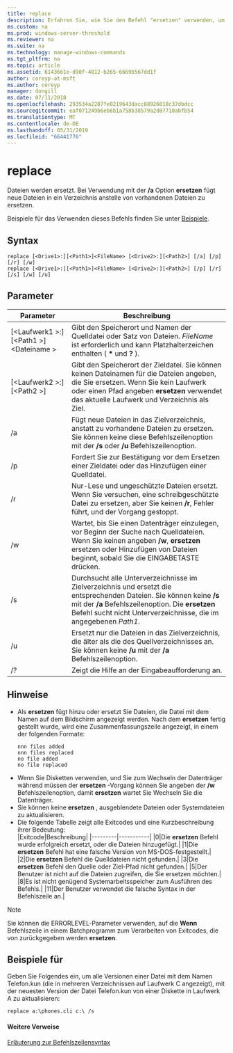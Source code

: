 ```yaml
---
title: replace
description: Erfahren Sie, wie Sie den Befehl "ersetzen" verwenden, um Dateien zu ersetzen.
ms.custom: na
ms.prod: windows-server-threshold
ms.reviewer: na
ms.suite: na
ms.technology: manage-windows-commands
ms.tgt_pltfrm: na
ms.topic: article
ms.assetid: 6143661e-d90f-4812-b265-6669b567dd1f
author: coreyp-at-msft
ms.author: coreyp
manager: dongill
ms.date: 07/11/2018
ms.openlocfilehash: 293534a2287fe0219643dacc88926018c37dbdcc
ms.sourcegitcommit: eaf071249b6eb6b1a758b38579a2d87710abfb54
ms.translationtype: MT
ms.contentlocale: de-DE
ms.lasthandoff: 05/31/2019
ms.locfileid: "66441776"
---
```

# <a name="replace"></a>replace



Dateien werden ersetzt. Bei Verwendung mit der **/a** Option **ersetzen** fügt neue Dateien in ein Verzeichnis anstelle von vorhandenen Dateien zu ersetzen.

Beispiele für das Verwenden dieses Befehls finden Sie unter [Beispiele](#BKMK_examples).

## <a name="syntax"></a>Syntax

```
replace [<Drive1>:][<Path1>]<FileName> [<Drive2>:][<Path2>] [/a] [/p] [/r] [/w] 
replace [<Drive1>:][<Path1>]<FileName> [<Drive2>:][<Path2>] [/p] [/r] [/s] [/w] [/u] 
```

## <a name="parameters"></a>Parameter

|Parameter|Beschreibung|
|---------|-----------|
|[\<Laufwerk1 >:] [\<Path1 >]\<Dateiname >|Gibt den Speicherort und Namen der Quelldatei oder Satz von Dateien. *FileName* ist erforderlich und kann Platzhalterzeichen enthalten ( **&#42;** und **?** ).|
|[\<Laufwerk2 >:] [\<Path2 >]|Gibt den Speicherort der Zieldatei. Sie können keinen Dateinamen für die Dateien angeben, die Sie ersetzen. Wenn Sie kein Laufwerk oder einen Pfad angeben **ersetzen** verwendet das aktuelle Laufwerk und Verzeichnis als Ziel.|
|/a|Fügt neue Dateien in das Zielverzeichnis, anstatt zu vorhandene Dateien zu ersetzen. Sie können keine diese Befehlszeilenoption mit der **/s** oder **/u** Befehlszeilenoption.|
|/p|Fordert Sie zur Bestätigung vor dem Ersetzen einer Zieldatei oder das Hinzufügen einer Quelldatei.|
|/r|Nur-Lese und ungeschützte Dateien ersetzt. Wenn Sie versuchen, eine schreibgeschützte Datei zu ersetzen, aber Sie keinen **/r**, Fehler führt, und der Vorgang gestoppt.|
|/w|Wartet, bis Sie einen Datenträger einzulegen, vor Beginn der Suche nach Quelldateien. Wenn Sie keinen angeben **/w**, **ersetzen** ersetzen oder Hinzufügen von Dateien beginnt, sobald Sie die EINGABETASTE drücken.|
|/s|Durchsucht alle Unterverzeichnisse im Zielverzeichnis und ersetzt die entsprechenden Dateien. Sie können keine **/s** mit der **/a** Befehlszeilenoption. Die **ersetzen** Befehl sucht nicht Unterverzeichnisse, die im angegebenen *Path1*.|
|/u|Ersetzt nur die Dateien in das Zielverzeichnis, die älter als die des Quellverzeichnisses an. Sie können keine **/u** mit der **/a** Befehlszeilenoption.|
|/?|Zeigt die Hilfe an der Eingabeaufforderung an.|

## <a name="remarks"></a>Hinweise

- Als **ersetzen** fügt hinzu oder ersetzt Sie Dateien, die Datei mit dem Namen auf dem Bildschirm angezeigt werden. Nach dem **ersetzen** fertig gestellt wurde, wird eine Zusammenfassungszeile angezeigt, in einem der folgenden Formate:  
  ```
  nnn files added
  nnn files replaced
  no file added
  no file replaced
  ```  
- Wenn Sie Disketten verwenden, und Sie zum Wechseln der Datenträger während müssen der **ersetzen** -Vorgang können Sie angeben der **/w** Befehlszeilenoption, damit **ersetzen** wartet Sie Wechseln Sie die Datenträger.
- Sie können keine **ersetzen** , ausgeblendete Dateien oder Systemdateien zu aktualisieren.
- Die folgende Tabelle zeigt alle Exitcodes und eine Kurzbeschreibung ihrer Bedeutung:  
  |Exitcode|Beschreibung|
  |---------|-----------|
  |0|Die **ersetzen** Befehl wurde erfolgreich ersetzt, oder die Dateien hinzugefügt.|
  |1|Die **ersetzen** Befehl hat eine falsche Version von MS-DOS-festgestellt.|
  |2|Die **ersetzen** Befehl die Quelldateien nicht gefunden.|
  |3|Die **ersetzen** Befehl den Quelle oder Ziel-Pfad nicht gefunden.|
  |5|Der Benutzer ist nicht auf die Dateien zugreifen, die Sie ersetzen möchten.|
  |8|Es ist nicht genügend Systemarbeitsspeicher zum Ausführen des Befehls.|
  |11|Der Benutzer verwendet die falsche Syntax in der Befehlszeile an.|

> [!NOTE]
> Sie können die ERRORLEVEL-Parameter verwenden, auf die **Wenn** Befehlszeile in einem Batchprogramm zum Verarbeiten von Exitcodes, die von zurückgegeben werden **ersetzen**.

## <a name="BKMK_examples"></a>Beispiele für

Geben Sie Folgendes ein, um alle Versionen einer Datei mit dem Namen Telefon.kun (die in mehreren Verzeichnissen auf Laufwerk C angezeigt), mit der neuesten Version der Datei Telefon.kun von einer Diskette in Laufwerk A zu aktualisieren:

`replace a:\phones.cli c:\ /s`

#### <a name="additional-references"></a>Weitere Verweise

[Erläuterung zur Befehlszeilensyntax](command-line-syntax-key.md)